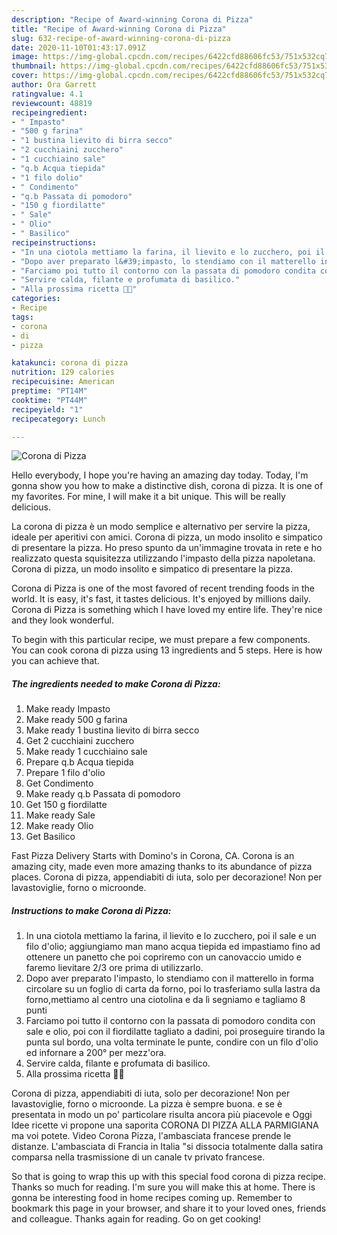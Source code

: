 ```yaml
---
description: "Recipe of Award-winning Corona di Pizza"
title: "Recipe of Award-winning Corona di Pizza"
slug: 632-recipe-of-award-winning-corona-di-pizza
date: 2020-11-10T01:43:17.091Z
image: https://img-global.cpcdn.com/recipes/6422cfd88606fc53/751x532cq70/corona-di-pizza-recipe-main-photo.jpg
thumbnail: https://img-global.cpcdn.com/recipes/6422cfd88606fc53/751x532cq70/corona-di-pizza-recipe-main-photo.jpg
cover: https://img-global.cpcdn.com/recipes/6422cfd88606fc53/751x532cq70/corona-di-pizza-recipe-main-photo.jpg
author: Ora Garrett
ratingvalue: 4.1
reviewcount: 48819
recipeingredient:
- " Impasto"
- "500 g farina"
- "1 bustina lievito di birra secco"
- "2 cucchiaini zucchero"
- "1 cucchiaino sale"
- "q.b Acqua tiepida"
- "1 filo dolio"
- " Condimento"
- "q.b Passata di pomodoro"
- "150 g fiordilatte"
- " Sale"
- " Olio"
- " Basilico"
recipeinstructions:
- "In una ciotola mettiamo la farina, il lievito e lo zucchero, poi il sale e un filo d&#39;olio; aggiungiamo man mano acqua tiepida ed impastiamo fino ad ottenere un panetto che poi copriremo con un canovaccio umido e faremo lievitare 2/3 ore prima di utilizzarlo."
- "Dopo aver preparato l&#39;impasto, lo stendiamo con il matterello in forma circolare su un foglio di carta da forno, poi lo trasferiamo sulla lastra da forno,mettiamo al centro una ciotolina e da lì segniamo e tagliamo 8 punti"
- "Farciamo poi tutto il contorno con la passata di pomodoro condita con sale e olio, poi con il fiordilatte tagliato a dadini, poi proseguire tirando la punta sul bordo, una volta terminate le punte, condire con un filo d&#39;olio ed infornare a 200° per mezz&#39;ora."
- "Servire calda, filante e profumata di basilico."
- "Alla prossima ricetta 👩‍🍳"
categories:
- Recipe
tags:
- corona
- di
- pizza

katakunci: corona di pizza 
nutrition: 129 calories
recipecuisine: American
preptime: "PT14M"
cooktime: "PT44M"
recipeyield: "1"
recipecategory: Lunch

---
```



![Corona di Pizza](https://img-global.cpcdn.com/recipes/6422cfd88606fc53/751x532cq70/corona-di-pizza-recipe-main-photo.jpg)

Hello everybody, I hope you're having an amazing day today. Today, I'm gonna show you how to make a distinctive dish, corona di pizza. It is one of my favorites. For mine, I will make it a bit unique. This will be really delicious.

La corona di pizza è un modo semplice e alternativo per servire la pizza, ideale per aperitivi con amici. Corona di pizza, un modo insolito e simpatico di presentare la pizza. Ho preso spunto da un&#39;immagine trovata in rete e ho realizzato questa squisitezza utilizzando l&#39;impasto della pizza napoletana. Corona di pizza, un modo insolito e simpatico di presentare la pizza.

Corona di Pizza is one of the most favored of recent trending foods in the world. It is easy, it's fast, it tastes delicious. It's enjoyed by millions daily. Corona di Pizza is something which I have loved my entire life. They're nice and they look wonderful.


To begin with this particular recipe, we must prepare a few components. You can cook corona di pizza using 13 ingredients and 5 steps. Here is how you can achieve that.

<!--inarticleads1-->

##### The ingredients needed to make Corona di Pizza:

1. Make ready  Impasto
1. Make ready 500 g farina
1. Make ready 1 bustina lievito di birra secco
1. Get 2 cucchiaini zucchero
1. Make ready 1 cucchiaino sale
1. Prepare q.b Acqua tiepida
1. Prepare 1 filo d&#39;olio
1. Get  Condimento
1. Make ready q.b Passata di pomodoro
1. Get 150 g fiordilatte
1. Make ready  Sale
1. Make ready  Olio
1. Get  Basilico


Fast Pizza Delivery Starts with Domino&#39;s in Corona, CA. Corona is an amazing city, made even more amazing thanks to its abundance of pizza places. Corona di pizza, appendiabiti di iuta, solo per decorazione! Non per lavastoviglie, forno o microonde. 

<!--inarticleads2-->

##### Instructions to make Corona di Pizza:

1. In una ciotola mettiamo la farina, il lievito e lo zucchero, poi il sale e un filo d&#39;olio; aggiungiamo man mano acqua tiepida ed impastiamo fino ad ottenere un panetto che poi copriremo con un canovaccio umido e faremo lievitare 2/3 ore prima di utilizzarlo.
1. Dopo aver preparato l&#39;impasto, lo stendiamo con il matterello in forma circolare su un foglio di carta da forno, poi lo trasferiamo sulla lastra da forno,mettiamo al centro una ciotolina e da lì segniamo e tagliamo 8 punti
1. Farciamo poi tutto il contorno con la passata di pomodoro condita con sale e olio, poi con il fiordilatte tagliato a dadini, poi proseguire tirando la punta sul bordo, una volta terminate le punte, condire con un filo d&#39;olio ed infornare a 200° per mezz&#39;ora.
1. Servire calda, filante e profumata di basilico.
1. Alla prossima ricetta 👩‍🍳


Corona di pizza, appendiabiti di iuta, solo per decorazione! Non per lavastoviglie, forno o microonde. La pizza è sempre buona. e se è presentata in modo un po&#39; particolare risulta ancora più piacevole e Oggi Idee ricette vi propone una saporita CORONA DI PIZZA ALLA PARMIGIANA ma voi potete. Video Corona Pizza, l&#39;ambasciata francese prende le distanze. L&#39;ambasciata di Francia in Italia &#34;si dissocia totalmente dalla satira comparsa nella trasmissione di un canale tv privato francese. 

So that is going to wrap this up with this special food corona di pizza recipe. Thanks so much for reading. I'm sure you will make this at home. There is gonna be interesting food in home recipes coming up. Remember to bookmark this page in your browser, and share it to your loved ones, friends and colleague. Thanks again for reading. Go on get cooking!
